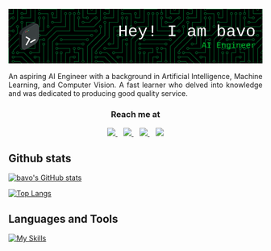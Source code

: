 <p align="center">
    <img src="./bavo-header.png" alt="bavo header">
</p>

<p align="justify">
  An aspiring AI Engineer with a background in Artificial Intelligence, Machine Learning, and Computer Vision. A fast learner who delved into knowledge and was dedicated to producing good quality service.
</p>

<h3 align="center" > Reach me at </h3>

<div align="center">
  <a href="mailto:bavo.imp@gmail.com">
    <img src="https://img.shields.io/badge/Gmail-D14836?style=for-the-badge&logo=gmail&logoColor=white">
  </a>
    &nbsp;&nbsp;
  <a href="https://www.linkedin.com/in/voquocbangcs/">
    <img src="https://img.shields.io/badge/LinkedIn-0077B5?style=for-the-badge&logo=linkedin&logoColor=white">
  </a>  
    &nbsp;&nbsp;
  <a href="https://scholar.google.com.vn/citations?user=nrv3C7UAAAAJ&hl=vi">
    <img src="https://img.shields.io/badge/Google%20Scholar-4285F4?style=for-the-badge&logo=google-scholar&logoColor=white">
  </a>
    &nbsp;&nbsp;
  <a href="https://github.com/bavo96">
    <img src="https://img.shields.io/badge/GitHub-100000?style=for-the-badge&logo=github&logoColor=white">
  </a>
</div>

## Github stats

[![bavo's GitHub stats](https://github-readme-stats.vercel.app/api?username=bavo96&theme=gruvbox&show_icons=true&include_all_commits=true&hide=contribs)](https://github.com/anuraghazra/github-readme-stats)

[![Top Langs](https://github-readme-stats.vercel.app/api/top-langs/?username=bavo96&layout=pie&theme=gruvbox)](https://github.com/anuraghazra/github-readme-stats)

## Languages and Tools

[![My Skills](https://skillicons.dev/icons?i=python,c,cpp,aws,azure,flask,git,grafana,ai,kubernetes,linux,lua,mongodb,mysql,neovim,pytorch,tensorflow,vim)](https://skillicons.dev)



